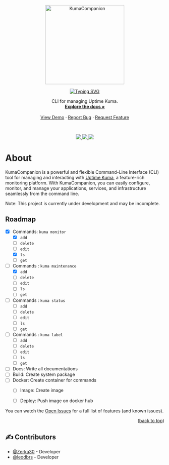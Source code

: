 <p align="center">
  <a href="https://github.com/Zerka30/KumaCompanion">
    <img src="https://utility.zerka.dev/kumacompanion/KumaCompanion.svg" width="250px" alt="KumaCompanion" />
  </a>
</p>

<p align="center">
  <a href="https://git.io/typing-svg"><img src="https://readme-typing-svg.herokuapp.com?font=&pause=1000&color=77E59F&center=true&vCenter=true&repeat=false&width=800&lines=KumaCompanion" alt="Typing SVG" /></a>
</p>
<p align="center">
    CLI for managing Uptime Kuma.
    <br />
    <a href="https://github.com/Zerka30/KumaCompanion"><strong>Explore the docs »</strong></a>
    <br />
    <br />
    <a href="https://github.com/othneildrew/Best-README-Template">View Demo</a>
    ·
    <a href="https://github.com/Zerka30/KumaCompanion/issues">Report Bug</a>
    ·
    <a href="https://github.com/Zerka30/KumaCompanion/issues">Request Feature</a>
</p><br>
<p align="center">
    <a href="#"><img src="https://img.shields.io/badge/python-%233570A0.svg?style=for-the-badge&logo=python&logoColor=FFE05D"> </a>
    <a href="https://uptime.kuma.pet/"><img src="https://img.shields.io/badge/Uptime%20Kuma-5CDD8B.svg?style=for-the-badge&logo=Uptime-Kuma&logoColor=white"> </a>
    <a href="https://www.docker.com/"><img src="https://img.shields.io/badge/docker-%232496ED.svg?style=for-the-badge&logo=docker&logoColor=white"> </a>
    <br />
</p>


# About

KumaCompanion is a powerful and flexible Command-Line Interface (CLI) tool for managing and interacting with [Uptime Kuma](https://uptime.kuma.pet/), a feature-rich monitoring platform. With KumaCompanion, you can easily configure, monitor, and manage your applications, services, and infrastructure seamlessly from the command line.

Note: This project is currently under development and may be incomplete.

<!-- ROADMAP -->
## Roadmap

- [x] Commands: `kuma monitor`
    - [x] `add`
    - [ ] `delete`
    - [ ] `edit`
    - [x] `ls`
    - [ ] `get`
- [ ] Commands : `kuma maintenance`
    - [x] `add`
    - [ ] `delete`
    - [ ] `edit`
    - [ ] `ls`
    - [ ] `get`
- [ ] Commands : `kuma status`
    - [ ] `add`
    - [ ] `delete`
    - [ ] `edit`
    - [ ] `ls`
    - [ ] `get`
- [ ] Commands : `kuma label`
    - [ ] `add`
    - [ ] `delete`
    - [ ] `edit`
    - [ ] `ls`
    - [ ] `get`
- [ ] Docs: Write all documentations
- [ ] Build: Create system package
- [ ] Docker: Create container for commands
    - [ ] Image: Create image
    - [ ] Deploy: Push image on docker hub


You can watch the [Open Issues](https://github.com/Zerka30/KumaCompanion/issues) for a full list of features (and known issues).

<p align="right">(<a href="#readme-top">back to top</a>)</p>

## ✍️ Contributors <a name = "authors"></a>
- [@Zerka30](https://github.com/Zerka30) - Developer
- [@leodbrs](https://github.com/leodbrs) - Developer
